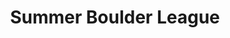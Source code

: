 ---
layout: post
title: Summer Boulder League
month: June
venue: White Spider
time: 6.30pm
link: https://www.whitespiderclimbing.com/summer-boulder-league-june-2018/
---
